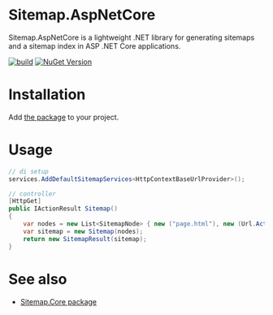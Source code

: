 Sitemap.AspNetCore
=============
Sitemap.AspNetCore is a lightweight .NET library for generating sitemaps and a sitemap index in ASP .NET Core applications.

[![build](https://github.com/marthijn/Sitemap.AspNetCore/actions/workflows/build.yml/badge.svg)](https://github.com/marthijn/Sitemap.AspNetCore/actions/workflows/build.yml)
[![NuGet Version](https://img.shields.io/nuget/v/Sitemap.AspNetCore)](https://www.nuget.org/packages/Sitemap.AspNetCore/)

# Installation
Add [the package](https://www.nuget.org/packages/Sitemap.AspNetCore/) to your project.

# Usage
```csharp
// di setup
services.AddDefaultSitemapServices<HttpContextBaseUrlProvider>();

// controller
[HttpGet]
public IActionResult Sitemap()
{
    var nodes = new List<SitemapNode> { new ("page.html"), new (Url.Action("Index")) };
    var sitemap = new Sitemap(nodes);
    return new SitemapResult(sitemap);
}
```

# See also
* [Sitemap.Core package](https://github.com/marthijn/Sitemap.Core)
